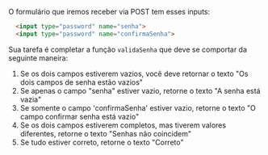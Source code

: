 O formulário que iremos receber via POST tem esses inputs:

```html
  <input type="password" name="senha">
  <input type="password" name="confirmaSenha">
```

Sua tarefa é completar a função `validaSenha` que deve se comportar da seguinte maneira:

1. Se os dois campos estiverem vazios, você deve retornar o texto "Os dois campos de senha estão vazios"
2. Se apenas o campo "senha" estiver vazio, retorne o texto "A senha está vazia"
3. Se somente o campo 'confirmaSenha' estiver vazio, retorne o texto "O campo confirmar senha está vazio"
4. Se os dois campos estiverem completos, mas tiverem valores diferentes, retorne o texto "Senhas não coincidem"
5. Se tudo estiver correto, retorne o texto "Correto"